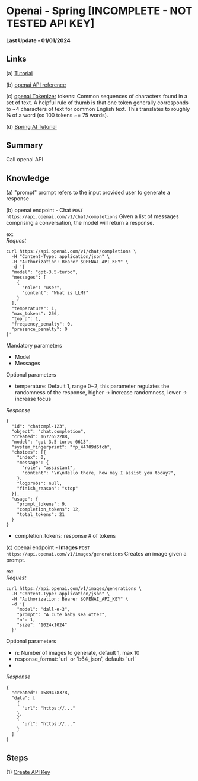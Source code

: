 # Openai - Spring [INCOMPLETE - NOT TESTED API KEY]
#### Last Update - 01/01/2024
## Links
(a) [Tutorial](https://levelup.gitconnected.com/chatgtp-integration-with-spring-boot-application-280637e69e73)

(b) [openai API reference](https://platform.openai.com/docs/api-reference/introduction)

(c) [openai Tokenizer](https://platform.openai.com/tokenizer)
tokens: Common sequences of characters found in a set of text. A helpful rule of thumb is that one token generally corresponds to ~4 characters of text for common English text. This translates to roughly ¾ of a word (so 100 tokens ~= 75 words).

(d) [Spring AI Tutorial](https://medium.com/gitconnected/add-generative-ai-in-your-spring-boot-application-spring-ai-12561b1adf08)

## Summary
Call openai API

## Knowledge
(a) "prompt"
prompt refers to the input provided user to generate a response

(b) openai endpoint - Chat
```POST https://api.openai.com/v1/chat/completions```
Given a list of messages comprising a conversation, the model will return a response.

ex: <br />
*Request*
```aidl
curl https://api.openai.com/v1/chat/completions \
  -H "Content-Type: application/json" \
  -H "Authorization: Bearer $OPENAI_API_KEY" \
  -d '{
  "model": "gpt-3.5-turbo",
  "messages": [
    {
      "role": "user",
      "content": "What is LLM?"
    }
  ],
  "temperature": 1,
  "max_tokens": 256,
  "top_p": 1,
  "frequency_penalty": 0,
  "presence_penalty": 0
}'
```
Mandatory parameters
- Model
- Messages

Optional parameters
- temperature: Default 1, range 0~2, this parameter regulates the randomness of the response, higher -> increase randomness, lower -> increase focus


*Response*
```aidl
{
  "id": "chatcmpl-123",
  "object": "chat.completion",
  "created": 1677652288,
  "model": "gpt-3.5-turbo-0613",
  "system_fingerprint": "fp_44709d6fcb",
  "choices": [{
    "index": 0,
    "message": {
      "role": "assistant",
      "content": "\n\nHello there, how may I assist you today?",
    },
    "logprobs": null,
    "finish_reason": "stop"
  }],
  "usage": {
    "prompt_tokens": 9,
    "completion_tokens": 12,
    "total_tokens": 21
  }
}
```
- completion_tokens: response # of tokens

(c) openai endpoint - **Images**
```POST https://api.openai.com/v1/images/generations```
Creates an image given a prompt.

ex: <br />
*Request*
```aidl
curl https://api.openai.com/v1/images/generations \
  -H "Content-Type: application/json" \
  -H "Authorization: Bearer $OPENAI_API_KEY" \
  -d '{
    "model": "dall-e-3",
    "prompt": "A cute baby sea otter",
    "n": 1,
    "size": "1024x1024"
  }'

```
Optional parameters
- n: Number of images to generate, default 1, max 10
- response_format: 'url' or 'b64_json', defaults 'url'
- 
*Response*
```aidl
{
  "created": 1589478378,
  "data": [
    {
      "url": "https://..."
    },
    {
      "url": "https://..."
    }
  ]
}
```


## Steps
(1) [Create API Key](https://platform.openai.com/api-keys)